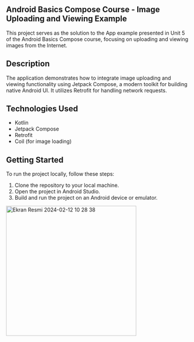 ## Android Basics Compose Course - Image Uploading and Viewing Example

This project serves as the solution to the App example presented in Unit 5 of the Android Basics Compose course, focusing on uploading and viewing images from the Internet.

## Description
The application demonstrates how to integrate image uploading and viewing functionality using Jetpack Compose, a modern toolkit for building native Android UI. It utilizes Retrofit for handling network requests.


## Technologies Used
- Kotlin
- Jetpack Compose
- Retrofit
- Coil (for image loading)

## Getting Started
To run the project locally, follow these steps:
1. Clone the repository to your local machine.
2. Open the project in Android Studio.
3. Build and run the project on an Android device or emulator.



<img width="355" alt="Ekran Resmi 2024-02-12 10 28 38" src="https://github.com/yarengokhn/amphibiansProject/assets/99669248/ebb6c985-92b3-46e5-840e-6479e37ec42f">
